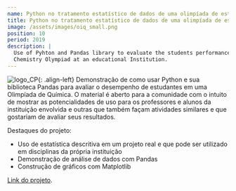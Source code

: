 ```yaml
---
name: Python no tratamento estatístico de dados de uma olimpíada de estudantes
title: Python no tratamento estatístico de dados de uma olimpíada de estudantes
image: /assets/images/oiq_small.png
position: 10
period: 2019
description: |
  Use of Pyhton and Pandas library to evaluate the students performance in a 
  Chemistry Olympiad at an educational Institution.
---
```


![logo_CP](/assets/images/oiq_small.png){: .align-left}
Demonstração de como usar Python e sua biblioteca Pandas para avaliar o
desempenho de estudantes em uma Olimpíada de Química. O material é aberto para a
comunidade com o intuito de mostrar as potencialidades de uso para os
professores e alunos da instituição envolvida e outras que também façam
atividades similares e que gostariam de avaliar seus resultados. 

Destaques do projeto:

- Uso de estatística descritiva em um projeto real e que pode ser utilizado em
disciplinas da própria instituição
- Demonstração de análise de dados com Pandas
- Construção de gráficos com Matplotlib

[Link do projeto](https://github.com/chicolucio/estatisticas-oiq-2019).
